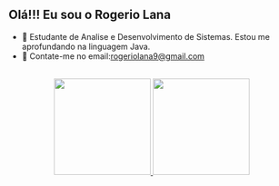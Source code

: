 ## Olá!!! Eu sou o Rogerio Lana


- 🌱 Estudante de Analise e Desenvolvimento de Sistemas. 
Estou me aprofundando na linguagem Java. 
- 💬 Contate-me no email:rogeriolana9@gmail.com


<div align="center" style="display: inline_block"><br>
<a href="https://github.com/rogeriolana">
<img height="170em" src="https://github-readme-stats.vercel.app/api?username=rogeriolana&show_icons=true&theme=neon&include_all_commits=true&count_private=true"/>
  
<a href="https://github.com/rogeriolana">
<img height="170em" src="https://github-readme-stats.vercel.app/api/top-langs/?username=rogeriolana&hide=html&layout=compact&theme=neon">
</div>

